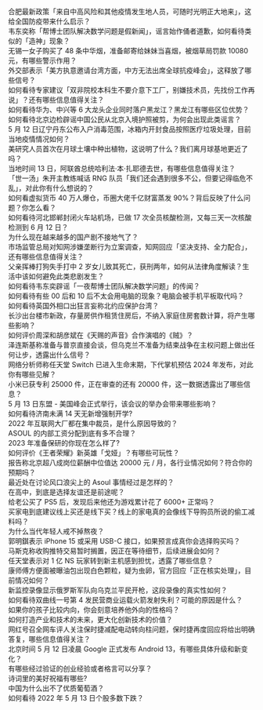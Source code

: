 合肥最新政策「来自中高风险和其他疫情发生地人员，可随时光明正大地来」，这给全国防疫带来什么启示？  
韦东奕称「帮博士团队解决数学问题是假新闻」，谣言始作俑者道歉，如何看待类似的「造神」现象？  
无锡一女子购买了 48 条中华烟，准备邮寄给妹妹当喜烟，被烟草局罚款 10080 元，有哪些警示作用？  
外交部表示「美方执意邀请台湾方面，中方无法出席全球抗疫峰会」，这释放了哪些信号？  
如何看待专家建议「双非院校本科生不要介意下工厂，别嫌技术员，先找份工作再说」？还有哪些信息值得关注？  
如何看待华为、中兴等 6 大龙头企业同时落户黑龙江？黑龙江有哪些区位优势？  
如何看待北京边检辟谣中国公民从北京入境护照被剪，为何会出现此类谣言？  
5 月 12 日辽宁丹东公布入户消毒范围，冰箱内开封食品按照医疗垃圾处理，目前当地疫情情况如何？  
美研究人员首次在月球土壤中种出植物，这说明了什么？我们离月球基地更近了吗？  
当地时间 13 日，阿联酋总统哈利法·本·扎耶德去世，有哪些信息值得关注？  
「世一汤」朱开主教练喊话 RNG 队员「我们还会遇到很多不公，但要记得临危不乱」，对此你有什么想说的？  
如何看虚拟货币 40 万人爆仓，币圈大佬千亿财富蒸发 90%？背后反映了什么问题？你怎么看？  
如何看待河北邯郸封闭火车站机场，已做 17 次全员核酸检测，又每三天一次核酸检测到 6 月 12 日？  
为什么现在越来越多的国产剧不接地气了？  
市场监管总局对知网涉嫌垄断行为立案调查，知网回应「坚决支持、全力配合」，还有哪些信息值得关注？  
父亲挥棒打狗失手打中 2 岁女儿致其死亡，获刑两年，如何从法律角度解读？生活中该如何避免此类悲剧发生？  
如何看待韦东奕辟谣「一夜帮博士团队解决数学问题」的传闻？  
如何看待有些 00 后和 10 后不太会用电脑的现象？电脑会被手机平板取代吗？  
如何看待英国外相口出狂言妄称北约应保护台湾？  
长沙出台楼市新政，存量房供作租赁住房后，不纳入家庭住房套数计算，将产生哪些影响？  
如何评价周深和胡彦斌在《天赐的声音》合作演唱的《贼》？  
泽连斯基称准备与普京直接会谈，但乌克兰不准备为结束战争在主权问题上做出任何让步，透露出什么信号？  
网络分析师称任天堂 Switch 已进入生命末期，下代掌机预估 2024 年发布，对此你有哪些见解？  
小米已获专利 25000 件，正在审查的还有 20000 件，这一数据透露出了哪些信息？  
5 月 13 日东盟 - 美国峰会正式举行，该会议的举办会带来哪些影响？  
如何看待济南未满 14 天无新增强制开学?  
2022 年互联网大厂都在集中裁员，是什么原因导致的？  
ASOUL 的内部工资分配到底有多不合理？  
2023 年准备保研的你现在怎么样了?  
如何评价《王者荣耀》新英雄「戈娅」？有哪些可玩性？  
报告称北京超八成岗位薪酬中位值达 20000 元 / 月，各行业情况如何？符合你的预期吗？  
最近处在讨论风口浪尖上的 Asoul 事情经过是怎样的？  
在高中，到底是选择友谊还是前途呢？  
给老公买了 PS5 后，发现后来他还为游戏累计花了 6000+ 正常吗？  
买家电到底建议线上买还是线下买？线上的家电真的会像线下导购员所说的偷工减料吗？  
为什么当代年轻人戒不掉熬夜？  
郭明錤表示 iPhone 15 或采用 USB-C 接口，如果预言成真你会选择购买吗？  
马斯克称收购推特交易暂时搁置，因正在等待细节，后续进展会如何？  
任天堂表示对 1 亿 NS 玩家转到新主机感到担忧，透露了哪些信息？  
康师傅方便面被曝油包出现白色颗粒，疑为虫卵，官方回应「正在核实处理」，目前情况如何？  
新监控录像显示俄罗斯军队向乌克兰平民开枪，这段录像的真实性如何？  
如何看待双曲线一号第 4 发民营商业运载火箭发射失利？可能的原因是什么？  
如果你的孩子比较内向，你会刻意培养他外向的性格吗？  
如何打造产业和技术的未来，更大化创新技术的价值？  
网红号召全网车评人关注保时捷减配电动转向柱问题，保时捷再度回应将给出明确答复，哪些信息值得关注？  
北京时间 5 月 12 日凌晨 Google 正式发布 Android 13，有哪些具体升级和新变化？  
有哪些经过验证的创业经验或者格言可以分享？  
诗词里的美好祝福有哪些?  
中国为什么出不了优质葡萄酒？  
如何看待 2022 年 5 月 13 日个股多数下跌？  
